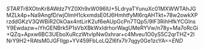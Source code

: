 $START$r8XOtnKr8AWdz7YZ0Xh9xW096lU+5LdryaTYunuXc01MXWWTAhJGMZLk4p+Na9AngfD/wjOlmH1ckxmdsE0fJ6HmhtfyMl6rqAHTkt+78w2owkXPrzddGKzV3QWBiR2OkOax4ntLirK2uf6eAUpGcPn7TQp5/9IF3RihHfkYCGInsY9Ewdazw+iYhGENBrk5P1sVbXBkWxIdrhorWagUMeRYVw/n78y+Ma7oRcGi+QZq+Apxw6BC3UEboXuRczWtvlpNw0xhrar+c4Mveu1O0yS5C2qrTHZ+2INrY9H2+RAtsM0JGFIlgp+YV459FbLoLQZl6fx7lr7qgy0Ge1zcYA==$END$
